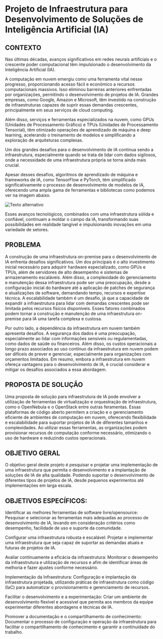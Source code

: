 # Projeto de Infraestrutura para Desenvolvimento de Soluções de Inteligência Artificial (IA)
## CONTEXTO
Nas últimas décadas, avanços significativos em redes neurais artificiais e o crescente poder computacional têm impulsionado o desenvolvimento da Inteligência Artificial (IA).

A computação em nuvem emergiu como uma ferramenta vital nesse progresso, proporcionando acesso fácil e econômico a recursos computacionais massivos. Isso eliminou barreiras anteriores enfrentadas por organizações, permitindo o desenvolvimento de projetos de IA. Grandes empresas, como Google, Amazon e Microsoft, têm investido na construção de infraestruturas capazes de suprir essas demandas crescentes, principalmente em seus serviços de cloud computing.

Além disso, serviços e ferramentas especializados na nuvem, como GPUs (Unidades de Processamento Gráfico) e TPUs (Unidades de Processamento Tensorial), têm otimizado operações de aprendizado de máquina e deep learning, acelerando o treinamento de modelos e simplificando a exploração de arquiteturas complexas.

Um dos grandes desafios para o desenvolvimento de IA continua sendo a infraestrutura, especialmente quando se trata de lidar com dados sigilosos, onde a necessidade de uma infraestrutura própria se torna ainda mais crucial.

Apesar desses desafios, algoritmos de aprendizado de máquina e frameworks de IA, como TensorFlow e PyTorch, têm simplificado significativamente o processo de desenvolvimento de modelos de IA, oferecendo uma ampla gama de ferramentas e bibliotecas como podemos ver na imagem abaixo.
  
![Texto alternativo](https://miro.medium.com/v2/resize:fit:720/format:webp/1*DX7oJE5IrBRbAS6kwKS3lw.jpeg)


Esses avanços tecnológicos, combinados com uma infraestrutura sólida e confiável, continuam a moldar o campo da IA, transformando suas possibilidades em realidade tangível e impulsionando inovações em uma variedade de setores.

## PROBLEMA

A construção de uma infraestrutura on-premise para o desenvolvimento de IA enfrenta desafios significativos. Um dos principais é o alto investimento inicial necessário para adquirir hardware especializado, como GPUs e TPUs, além de servidores de alto desempenho e sistemas de armazenamento escaláveis. Além disso, a complexidade do gerenciamento e manutenção dessa infraestrutura pode ser uma preocupação, desde a configuração inicial do hardware até a aplicação de patches de segurança e atualizações de software, demandando tempo, recursos e expertise técnica. A escalabilidade também é um desafio, já que a capacidade de expandir a infraestrutura para lidar com demandas crescentes pode ser limitada pelos recursos físicos disponíveis. Esses fatores combinados podem tornar a construção e manutenção de uma infraestrutura on-premise para IA uma tarefa complexa e custosa.

Por outro lado, a dependência da infraestrutura em nuvem também apresenta desafios. A segurança dos dados é uma preocupação, especialmente ao lidar com informações sensíveis ou regulamentadas, como dados de saúde ou financeiros. Além disso, os custos operacionais a longo prazo associados ao uso contínuo da infraestrutura em nuvem podem ser difíceis de prever e gerenciar, especialmente para organizações com orçamentos limitados. Em resumo, embora a infraestrutura em nuvem ofereça vantagens para o desenvolvimento de IA, é crucial considerar e mitigar os desafios associados a essa abordagem.

## PROPOSTA DE SOLUÇÃO
Uma proposta de solução para infraestrutura de IA pode envolver a utilização de ferramentas de virtualização e orquestração de infraestrutura, como o OpenNebula e o OpenStack entre outras feramentas. Essas plataformas de código aberto permitem a criação e o gerenciamento eficiente de ambientes de computação em nuvem, oferecendo flexibilidade e escalabilidade para suportar projetos de IA de diferentes tamanhos e complexidades. Ao utilizar essas ferramentas, as organizações podem provisionar recursos de computação conforme necessário, otimizando o uso de hardware e reduzindo custos operacionais.

## OBJETIVO GERAL
O objetivo geral deste projeto é pesquisar e  projetar uma implementação de  uma infraestrutura  que permita o desenvolvimento e a implantação de soluções de IA de alta qualidade. 
Podendo  suportar o desenvolvimento de diferentes tipos de projetos de IA, 
desde pequenos experimentos até implementações em larga escala.

## OBJETIVOS ESPECÍFICOS:

Identificar as melhores ferramentas de software livre/opensource: Pesquisar e selecionar as ferramentas mais adequadas ao processo de desenvolvimento de IA, levando em consideração critérios como desempenho, facilidade de uso e suporte da comunidade.

Configurar uma infraestrutura robusta e escalável: Projetar e implementar uma infraestrutura  que seja capaz de suportar as demandas atuais e futuras de projetos de IA.

Avaliar continuamente a eficácia da infraestrutura: Monitorar o desempenho da infraestrutura  e utilização de recursos e afim de  identificar áreas de melhoria e fazer ajustes conforme necessário.

Implementação da Infraestrutura: 
Configuração e implantação da infraestrutura projetada, utilizando práticas de infraestrutura como código (IaC) para automatizar o provisionamento e gerenciamento de recursos.

Facilitar o desenvolvimento e a experimentação: Criar um ambiente de desenvolvimento flexível e acessível que permita aos membros da equipe experimentar diferentes abordagens e técnicas de IA.

Promover a documentação e o compartilhamento de conhecimento: Documentar o processo de configuração e operação da infraestrutura para facilitar o compartilhamento de conhecimento e garantir a continuidade do trabalho.

